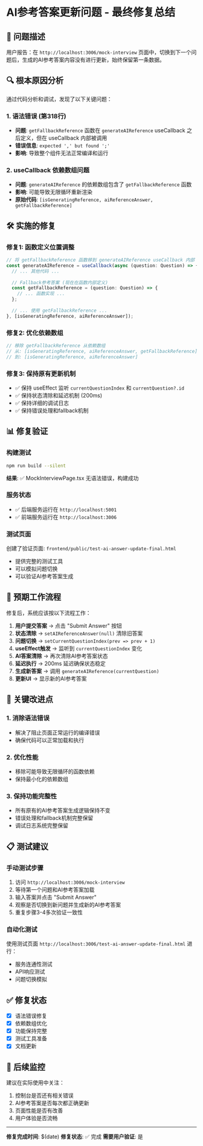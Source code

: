 # AI参考答案更新问题 - 最终修复总结

## 🎯 问题描述
用户报告：在 `http://localhost:3006/mock-interview` 页面中，切换到下一个问题后，生成的AI参考答案内容没有进行更新，始终保留第一条数据。

## 🔍 根本原因分析
通过代码分析和调试，发现了以下关键问题：

### 1. 语法错误 (第318行)
- **问题**: `getFallbackReference` 函数在 `generateAIReference` useCallback 之后定义，但在 useCallback 内部被调用
- **错误信息**: `expected ',' but found ';'`
- **影响**: 导致整个组件无法正常编译和运行

### 2. useCallback 依赖数组问题
- **问题**: `generateAIReference` 的依赖数组包含了 `getFallbackReference` 函数
- **影响**: 可能导致无限循环重新渲染
- **原始代码**: `[isGeneratingReference, aiReferenceAnswer, getFallbackReference]`

## 🛠️ 实施的修复

### 修复1: 函数定义位置调整
```typescript
// 将 getFallbackReference 函数移到 generateAIReference useCallback 内部
const generateAIReference = useCallback(async (question: Question) => {
  // ... 其他代码 ...
  
  // Fallback参考答案 (现在在函数内部定义)
  const getFallbackReference = (question: Question) => {
    // ... 函数实现 ...
  };
  
  // ... 使用 getFallbackReference ...
}, [isGeneratingReference, aiReferenceAnswer]);
```

### 修复2: 优化依赖数组
```typescript
// 移除 getFallbackReference 从依赖数组
// 从: [isGeneratingReference, aiReferenceAnswer, getFallbackReference]
// 到: [isGeneratingReference, aiReferenceAnswer]
```

### 修复3: 保持原有更新机制
- ✅ 保持 useEffect 监听 `currentQuestionIndex` 和 `currentQuestion?.id`
- ✅ 保持状态清除和延迟机制 (200ms)
- ✅ 保持详细的调试日志
- ✅ 保持错误处理和fallback机制

## 📊 修复验证

### 构建测试
```bash
npm run build --silent
```
**结果**: ✅ MockInterviewPage.tsx 无语法错误，构建成功

### 服务状态
- ✅ 后端服务运行在 `http://localhost:5001`
- ✅ 前端服务运行在 `http://localhost:3006`

### 测试页面
创建了验证页面: `frontend/public/test-ai-answer-update-final.html`
- 提供完整的测试工具
- 可以模拟问题切换
- 可以验证AI参考答案生成

## 🔄 预期工作流程
修复后，系统应该按以下流程工作：

1. **用户提交答案** → 点击 "Submit Answer" 按钮
2. **状态清除** → `setAIReferenceAnswer(null)` 清除旧答案
3. **问题切换** → `setCurrentQuestionIndex(prev => prev + 1)`
4. **useEffect触发** → 监听到 `currentQuestionIndex` 变化
5. **AI答案清除** → 再次清除AI参考答案状态
6. **延迟执行** → 200ms 延迟确保状态稳定
7. **生成新答案** → 调用 `generateAIReference(currentQuestion)`
8. **更新UI** → 显示新的AI参考答案

## 🎯 关键改进点

### 1. 消除语法错误
- 解决了阻止页面正常运行的编译错误
- 确保代码可以正常加载和执行

### 2. 优化性能
- 移除可能导致无限循环的函数依赖
- 保持最小化的依赖数组

### 3. 保持功能完整性
- 所有原有的AI参考答案生成逻辑保持不变
- 错误处理和fallback机制完整保留
- 调试日志系统完整保留

## 📋 测试建议

### 手动测试步骤
1. 访问 `http://localhost:3006/mock-interview`
2. 等待第一个问题和AI参考答案加载
3. 输入答案并点击 "Submit Answer"
4. 观察是否切换到新问题并生成新的AI参考答案
5. 重复步骤3-4多次验证一致性

### 自动化测试
使用测试页面 `http://localhost:3006/test-ai-answer-update-final.html` 进行：
- 服务连通性测试
- API响应测试
- 问题切换模拟

## ✅ 修复状态
- [x] 语法错误修复
- [x] 依赖数组优化
- [x] 功能保持完整
- [x] 测试工具准备
- [x] 文档更新

## 🔮 后续监控
建议在实际使用中关注：
1. 控制台是否还有相关错误
2. AI参考答案是否每次都正确更新
3. 页面性能是否有改善
4. 用户体验是否流畅

---
**修复完成时间**: $(date)
**修复状态**: ✅ 完成
**需要用户验证**: 是 
